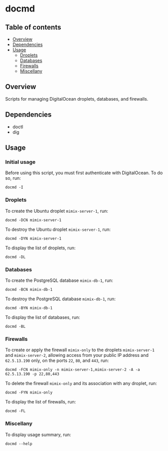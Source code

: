 docmd
=====


<a name="toc">Table of contents</a>
-----------------------------------

- [Overview](#overview)
- [Dependencies](#dependencies)
- [Usage](#usage)
  + [Droplets](#droplets)
  + [Databases](#databases)
  + [Firewalls](#firewalls)
  + [Miscellany](#miscellany)


<a name="overview">Overview</a>
-------------------------------

Scripts for managing DigitalOcean droplets, databases, and firewalls.


<a name="dependencies">Dependencies</a>
---------------------------------------

- doctl
- dig


<a name="usage">Usage</a>
-------------------------

### <a name="init">Initial usage</a>

Before using this script, you must first authenticate with DigitalOcean. To do so, run:

    docmd -I


### <a name="droplets">Droplets</a>

To create the Ubuntu droplet `mimix-server-1`, run:

    docmd -DCN mimix-server-1

To destroy the Ubuntu droplet `mimix-server-1`, run:

    docmd -DYN mimix-server-1

To display the list of droplets, run:

    docmd -DL


### <a name="databases">Databases</a>

To create the PostgreSQL database `mimix-db-1`, run:

    docmd -BCN mimix-db-1

To destroy the PostgreSQL database `mimix-db-1`, run:

    docmd -BYN mimix-db-1

To display the list of databases, run:

    docmd -BL


### <a name="firewalls">Firewalls</a>

To create or apply the firewall `mimix-only` to the droplets `mimix-server-1` and `mimix-server-2`,
allowing access from your public IP address and `62.5.13.190` only, on the ports `22`, `80`, and
`443`, run:

    docmd -FCN mimix-only -n mimix-server-1,mimix-server-2 -A -a 62.5.13.190 -p 22,80,443

To delete the firewall `mimix-only` and its association with any droplet, run:

    docmd -FYN mimix-only

To display the list of firewalls, run:

    docmd -FL


### <a name="miscellany">Miscellany</a>

To display usage summary, run:

    docmd --help
